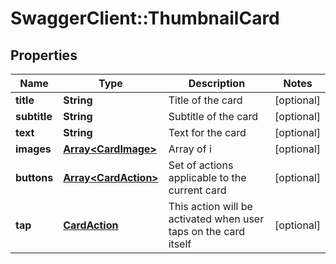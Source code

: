 # SwaggerClient::ThumbnailCard

## Properties
Name | Type | Description | Notes
------------ | ------------- | ------------- | -------------
**title** | **String** | Title of the card | [optional] 
**subtitle** | **String** | Subtitle of the card | [optional] 
**text** | **String** | Text for the card | [optional] 
**images** | [**Array&lt;CardImage&gt;**](CardImage.md) | Array of i | [optional] 
**buttons** | [**Array&lt;CardAction&gt;**](CardAction.md) | Set of actions applicable to the current card | [optional] 
**tap** | [**CardAction**](CardAction.md) | This action will be activated when user taps on the card itself | [optional] 


